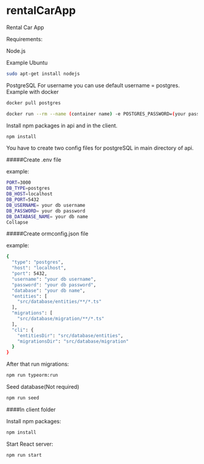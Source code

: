 # rentalCarApp
Rental Car App

Requirements:

Node.js 

Example Ubuntu

```bash
sudo apt-get install nodejs
```

PostgreSQL
For username you can use default username = postgres.
Example with docker

```bash 
docker pull postgres

docker run --rm --name (container name) -e POSTGRES_PASSWORD=(your password) -d -p 5432:5432 -v $HOME/docker/volumes/postgres:/var/lib/postgresql/data (DB name)
```


Install npm packages in api and in the client.

```bash
npm install
```

You have to create two config files for postgreSQL in main directory of api.

#####Create .env file 

example:
```bash
PORT=3000
DB_TYPE=postgres
DB_HOST=localhost
DB_PORT=5432
DB_USERNAME= your db username
DB_PASSWORD= your db password
DB_DATABASE_NAME= your db name
Collapse
```

#####Create ormconfig.json file

example:

```bash
{
  "type": "postgres",
  "host": "localhost",
  "port": 5432,
  "username": "your db username",
  "password": "your db password",
  "database": "your db name",
  "entities": [
    "src/database/entities/**/*.ts"
  ],
  "migrations": [
    "src/database/migration/**/*.ts"
  ],
  "cli": {
    "entitiesDir": "src/database/entities",
    "migrationsDir": "src/database/migration"
  }
}
```

After that run migrations:

```bash
npm run typeorm:run
```

Seed database(Not required)

```bash
npm run seed
```

####In client folder

Install npm packages:
```bash
npm install
```

Start React server:
```bash
npm run start
```

